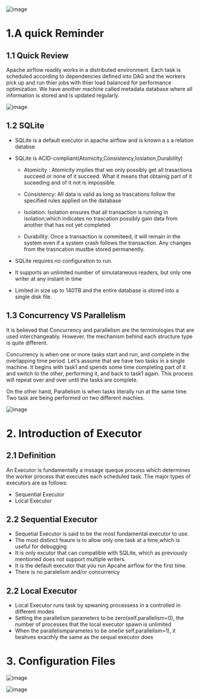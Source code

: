 ![image](https://user-images.githubusercontent.com/53164959/99251405-a3785880-2850-11eb-8343-9739679ce315.png)

# 1.A quick Reminder
## 1.1 Quick Review

Apache airflow readily works in a distributed environment. Each task is scheduled according to dependencies defined into DAG and the workers pick up and run thier jobs with thier load balanced for performance optimization. We have another machine called metadata database where all information is stored and is updated regularly.  

![image](https://user-images.githubusercontent.com/53164959/101675835-a9eba000-3a9d-11eb-99b1-7becd100f4d2.png)

## 1.2 SQLite 

- SQLite is a default executor in apache airflow and is known a s a relation databse

- SQLite is ACID-compliant(Atomicity,Consistency,Ioslation,Durability)   
  - Atomicity : 
    Atomicity implies that we only possibly get all trasactions succeed or none of it succeed. What it means that obtainig part of it suceeding and of it not is impossible.
  
  - Consistency:
   All data is valid as long as trascations follow the specified rules applied on the database
   
   - Isolation:
   Isolation ensures that all transaction is running in isolation,which indicates no trascation possibly gain data from another that has not yet completed
   
   - Durability:
   Once a transaction is commiteed, it will remain in the system even if a system crash follows the transaction. Any changes from the trasncation mustbe stored permanently. 
   
- SQLite requires no configuration to run. 

- It supports an unlimited number of simulataneous readers, but only one writer at any instant in time

- Limited in size up to 140TB and the entire database is stored into a single disk file. 


## 1.3 Concurrency VS Parallelism

It is believed that Concurrency and parallelism are the terminologies that are used interchangeably. However, the mechanism behind each structure type is quite different.

Concurrency is when one or more tasks start and run, and complete in the overlapping time period. Let's assume that we have two tasks in a single machine. It begins with task1 and spends some time completing part of it and switch to the other, performing it, and back to task1 again. This process will repeat over and over until the tasks are complete. 

On the other hand, Parallelism is when tasks literally run at the same time.
Two task are being performed on two different machies. 

![image](https://user-images.githubusercontent.com/53164959/101834063-2e612000-3b7d-11eb-9b0b-e637c2ff3122.png)


# 2. Introduction of Executor

## 2.1 Definition

An Executor is fundamentally a mssage queque process which determines the worker process that executes each scheduled task.
The major types of executors are as follows:
 - Sequential Executor
 - Local Executor
 
## 2.2  Sequential Executor 

- Sequetial Executor is said to be the most fundamental executor to use. 
- The most distinct feaure is to allow only one task at a time,which is useful for debugging
- It is only excutor that can compatible with SQLite, which as previously mentioned does not support multiple writers.
- It is the default executor that you run Apcahe airflow for the first time.
- There is no paralelism and/or concurrency 


## 2.2 Local Executor 

- Local Executor runs task by spwaning processess in a controlled in different modes
- Setting the parallelism parameters to be zero(self.parallelism=0), the number of processes that the local executor spawn is unlimited 
- When the parallelismparametes to be one(ie self.parallelism=1), it beahves exacthly the same as the sequal executor does




# 3. Configuration Files

![image](https://user-images.githubusercontent.com/53164959/101833187-f0afc780-3b7b-11eb-9529-2f6b569aed96.png)


![image](https://user-images.githubusercontent.com/53164959/101834160-52246600-3b7d-11eb-98fb-9668adcb10fc.png)





